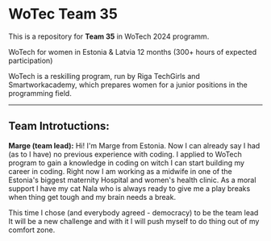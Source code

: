 # WoTec Team 35

This is a repository for **Team 35** in WoTech 2024 programm.

WoTech for women in Estonia & Latvia
12 months (300+ hours of expected participation)

WoTech is a reskilling program, run by Riga TechGirls and Smartworkacademy, which prepares women for a junior positions in the programming field.

---

## **Team Introtuctions:**

**Marge (team lead):** Hi! I'm Marge from Estonia. Now I can already say I had (as to I have) no previous experience with coding. I applied to WoTech program to gain a knowledge in coding on witch I can start building my career in coding. 
Right now I am working as a midwife in one of the Estonia's biggest maternity Hospital and women's health clinic. 
As a moral support I have my cat Nala who is always ready to give me a play breaks when thing get tough and my brain needs a break. 

This time I chose (and everybody agreed - democracy) to be the team lead It will be a new challenge and with it I will push myself to do thing out of my comfort zone. 


